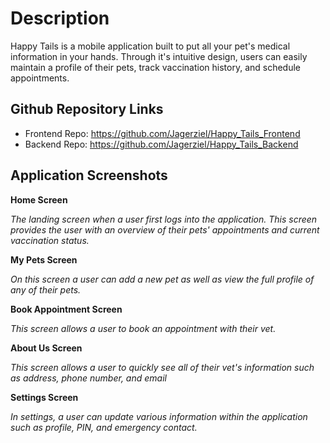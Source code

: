 # Description
Happy Tails is a mobile application built to put all your pet's medical information in your hands. Through it's intuitive design, users can easily maintain a profile of their pets, track vaccination history, and schedule appointments.

## Github Repository Links
- Frontend Repo: https://github.com/Jagerziel/Happy_Tails_Frontend
- Backend Repo: https://github.com/Jagerziel/Happy_Tails_Backend

## Application Screenshots
**Home Screen**

*The landing screen when a user first logs into the application.  This screen provides the user with an overview of their pets' appointments and current vaccination status.*  

<!-- ![Home](./src/images/LogoutHomeScreenshot.png) -->

**My Pets Screen**

*On this screen a user can add a new pet as well as view the full profile of any of their pets.*  

<!-- ![Home](./src/images/LogoutHomeScreenshot.png) -->

**Book Appointment Screen**

*This screen allows a user to book an appointment with their vet.*  

<!-- ![Home](./src/images/LogoutHomeScreenshot.png) -->

**About Us Screen**

*This screen allows a user to quickly see all of their vet's information such as address, phone number, and email*  

<!-- ![Home](./src/images/LogoutHomeScreenshot.png) -->

**Settings Screen**

*In settings, a user can update various information within the application such as profile, PIN, and emergency contact.*  

<!-- ![Home](./src/images/LogoutHomeScreenshot.png) -->


